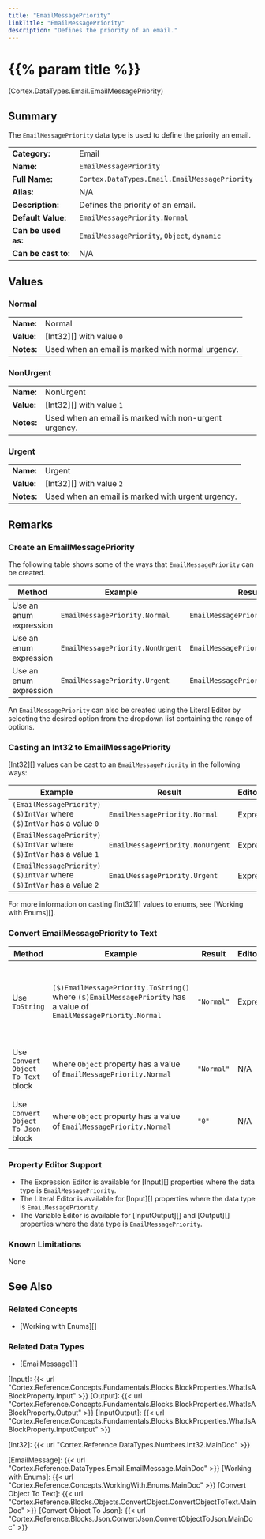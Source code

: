 ```yaml
---
title: "EmailMessagePriority"
linkTitle: "EmailMessagePriority"
description: "Defines the priority of an email."
---
```


# {{% param title %}}

<p class="namespace">(Cortex.DataTypes.Email.EmailMessagePriority)</p>

## Summary

The `EmailMessagePriority` data type is used to define the priority an email.

| | |
|-|-|
| **Category:**          | Email                                                  |
| **Name:**              | `EmailMessagePriority`                                 |
| **Full Name:**         | `Cortex.DataTypes.Email.EmailMessagePriority`          |
| **Alias:**             | N/A                                                    |
| **Description:**       | Defines the priority of an email.                      |
| **Default Value:**     | `EmailMessagePriority.Normal`                          |
| **Can be used as:**    | `EmailMessagePriority`, `Object`, `dynamic`            |
| **Can be cast to:**    | N/A                                                    |

## Values

### Normal

| | |
|-|-|
| **Name:**    | Normal                                                |
| **Value:**   | [Int32][] with value `0`                              |
| **Notes:**   | Used when an email is marked with normal urgency.     |

### NonUrgent

| | |
|-|-|
| **Name:**    | NonUrgent                                             |
| **Value:**   | [Int32][] with value `1`                              |
| **Notes:**   | Used when an email is marked with non-urgent urgency. |

### Urgent

| | |
|-|-|
| **Name:**    | Urgent                                                |
| **Value:**   | [Int32][] with value `2`                              |
| **Notes:**   | Used when an email is marked with urgent urgency.     |

## Remarks

### Create an EmailMessagePriority

The following table shows some of the ways that `EmailMessagePriority` can be created.

| Method | Example | Result | Editor&nbsp;Support | Notes |
|-|-|-|-|-|
| Use an enum expression | `EmailMessagePriority.Normal` | `EmailMessagePriority.Normal`| Expression |  |
| Use an enum expression | `EmailMessagePriority.NonUrgent` | `EmailMessagePriority.NonUrgent`| Expression |  |
| Use an enum expression | `EmailMessagePriority.Urgent` | `EmailMessagePriority.Urgent`| Expression |  |

An `EmailMessagePriority` can also be created using the Literal Editor by selecting the desired option from the dropdown list containing the range of options.

### Casting an Int32 to EmailMessagePriority

[Int32][] values can be cast to an `EmailMessagePriority` in the following ways:

| Example | Result | Editor&nbsp;Support |
|-|-|-|
| `(EmailMessagePriority)($)IntVar` where `($)IntVar` has a value `0` | `EmailMessagePriority.Normal` | Expression |
| `(EmailMessagePriority)($)IntVar` where `($)IntVar` has a value `1` | `EmailMessagePriority.NonUrgent` | Expression |
| `(EmailMessagePriority)($)IntVar` where `($)IntVar` has a value `2` | `EmailMessagePriority.Urgent` | Expression |

For more information on casting [Int32][] values to enums, see [Working with Enums][].

### Convert EmailMessagePriority to Text

| Method | Example | Result | Editor&nbsp;Support | Notes |
|-|-|-|-|-|
| Use `ToString` | `($)EmailMessagePriority.ToString()` where `($)EmailMessagePriority` has a value of `EmailMessagePriority.Normal`| `"Normal"` | Expression | ToString will return the Name of the enum value |
| Use `Convert Object To Text` block | where `Object` property has a value of `EmailMessagePriority.Normal` | `"Normal"` | N/A  | See [Convert Object To Text][] |
| Use `Convert Object To Json` block | where `Object` property has a value of `EmailMessagePriority.Normal` | `"0"` | N/A  | See [Convert Object To Json][] |

### Property Editor Support

* The Expression Editor is available for [Input][] properties where the data type is `EmailMessagePriority`.
* The Literal Editor is available for [Input][] properties where the data type is `EmailMessagePriority`.
* The Variable Editor is available for [InputOutput][] and [Output][] properties where the data type is `EmailMessagePriority`.
  
### Known Limitations

None

## See Also

### Related Concepts

* [Working with Enums][]

### Related Data Types

* [EmailMessage][]

[Input]: {{< url "Cortex.Reference.Concepts.Fundamentals.Blocks.BlockProperties.WhatIsABlockProperty.Input" >}}
[Output]: {{< url "Cortex.Reference.Concepts.Fundamentals.Blocks.BlockProperties.WhatIsABlockProperty.Output" >}}
[InputOutput]: {{< url "Cortex.Reference.Concepts.Fundamentals.Blocks.BlockProperties.WhatIsABlockProperty.InputOutput" >}}

[Int32]: {{< url "Cortex.Reference.DataTypes.Numbers.Int32.MainDoc" >}}

[EmailMessage]: {{< url "Cortex.Reference.DataTypes.Email.EmailMessage.MainDoc" >}}
[Working with Enums]: {{< url "Cortex.Reference.Concepts.WorkingWith.Enums.MainDoc" >}}
[Convert Object To Text]: {{< url "Cortex.Reference.Blocks.Objects.ConvertObject.ConvertObjectToText.MainDoc" >}}
[Convert Object To Json]: {{< url "Cortex.Reference.Blocks.Json.ConvertJson.ConvertObjectToJson.MainDoc" >}}
